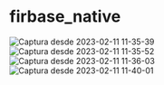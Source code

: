 # firbase_native

![Captura desde 2023-02-11 11-35-39](https://user-images.githubusercontent.com/67657380/218272653-2c662668-f71c-4ecd-bb3f-34fb99cbc2c4.png)
![Captura desde 2023-02-11 11-35-52](https://user-images.githubusercontent.com/67657380/218272655-4570f429-57d7-4212-bf59-438556bb8cac.png)
![Captura desde 2023-02-11 11-36-03](https://user-images.githubusercontent.com/67657380/218272660-7705638b-a4d8-4232-bdc1-12709470bad8.png)
![Captura desde 2023-02-11 11-40-01](https://user-images.githubusercontent.com/67657380/218272772-f0fae4e5-6347-494a-94fd-5e4617e47015.png)
